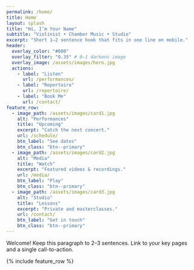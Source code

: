 ```yaml
---
permalink: /home/
title: Home
layout: splash
title: "Hi, I’m Your Name"
subtitle: "Violinist • Chamber Music • Studio"
excerpt: "Short 1–2 sentence hook that fits in one line on mobile."
header:
  overlay_color: "#000"
  overlay_filter: "0.35" # 0–1 darkens image
  overlay_image: /assets/images/hero.jpg
  actions:
    - label: "Listen"
      url: /performances/
    - label: "Repertoire"
      url: /repertoire/
    - label: "Book Me"
      url: /contact/
feature_row:
  - image_path: /assets/images/card1.jpg
    alt: "Performances"
    title: "Upcoming"
    excerpt: "Catch the next concert."
    url: /schedule/
    btn_label: "See dates"
    btn_class: "btn--primary"
  - image_path: /assets/images/card2.jpg
    alt: "Media"
    title: "Watch"
    excerpt: "Featured videos & recordings."
    url: /media/
    btn_label: "Play"
    btn_class: "btn--primary"
  - image_path: /assets/images/card3.jpg
    alt: "Studio"
    title: "Lessons"
    excerpt: "Private and masterclasses."
    url: /contact/
    btn_label: "Get in touch"
    btn_class: "btn--primary"
---
```

Welcome! Keep this paragraph to 2–3 sentences. Link to your key pages and a single call-to-action.

{% include feature_row %}